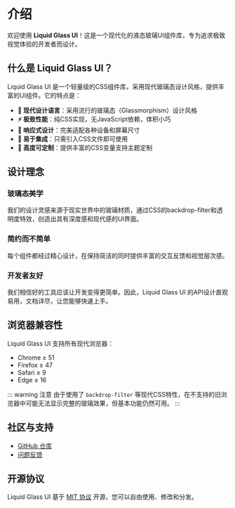 # 介绍

欢迎使用 **Liquid Glass UI**！这是一个现代化的液态玻璃UI组件库，专为追求极致视觉体验的开发者而设计。

## 什么是 Liquid Glass UI？

Liquid Glass UI 是一个轻量级的CSS组件库，采用现代玻璃态设计风格，提供丰富的UI组件。它的特点是：

- **🎨 现代设计语言**：采用流行的玻璃态（Glassmorphism）设计风格
- **⚡ 极致性能**：纯CSS实现，无JavaScript依赖，体积小巧
- **📱 响应式设计**：完美适配各种设备和屏幕尺寸
- **🔧 易于集成**：只需引入CSS文件即可使用
- **🎯 高度可定制**：提供丰富的CSS变量支持主题定制

## 设计理念

### 玻璃态美学

我们的设计灵感来源于现实世界中的玻璃材质，通过CSS的backdrop-filter和透明度特效，创造出具有深度感和现代感的UI界面。

### 简约而不简单

每个组件都经过精心设计，在保持简洁的同时提供丰富的交互反馈和视觉层次感。

### 开发者友好

我们相信好的工具应该让开发变得更简单。因此，Liquid Glass UI 的API设计直观易用，文档详尽，让您能够快速上手。

## 浏览器兼容性

Liquid Glass UI 支持所有现代浏览器：

- Chrome ≥ 51
- Firefox ≥ 47  
- Safari ≥ 9
- Edge ≥ 16

::: warning 注意
由于使用了 `backdrop-filter` 等现代CSS特性，在不支持的旧浏览器中可能无法显示完整的玻璃效果，但基本功能仍然可用。
:::

## 社区与支持

- [GitHub 仓库](https://github.com/1ingg/Liquid-Glass-UI)
- [问题反馈](https://github.com/1ingg/Liquid-Glass-UI/issues)

## 开源协议

Liquid Glass UI 基于 [MIT 协议](https://opensource.org/licenses/MIT) 开源，您可以自由使用、修改和分发。 